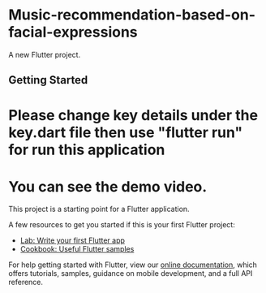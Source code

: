 # Music-recommendation-based-on-facial-expressions

A new Flutter project.

## Getting Started

# Please change key details under the key.dart file then use "flutter run" for run this application
# You can see the demo video.



This project is a starting point for a Flutter application.

A few resources to get you started if this is your first Flutter project:

- [Lab: Write your first Flutter app](https://flutter.dev/docs/get-started/codelab)
- [Cookbook: Useful Flutter samples](https://flutter.dev/docs/cookbook)

For help getting started with Flutter, view our
[online documentation](https://flutter.dev/docs), which offers tutorials,
samples, guidance on mobile development, and a full API reference.
